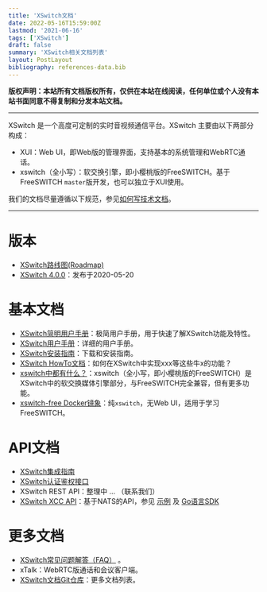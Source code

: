 ```yaml
---
title: 'XSwitch文档'
date: 2022-05-16T15:59:00Z
lastmod: '2021-06-16'
tags: ['XSwitch']
draft: false
summary: 'XSwitch相关文档列表'
layout: PostLayout
bibliography: references-data.bib
---
```


**版权声明：本站所有文档版权所有，仅供在本站在线阅读，任何单位或个人没有本站书面同意不得复制和分发本站文档。**

<hr/>

XSwitch 是一个高度可定制的实时音视频通信平台。XSwitch 主要由以下两部分构成：

- XUI：Web UI，即Web版的管理界面，支持基本的系统管理和WebRTC通话。
- xswitch（全小写）：软交换引擎，即小樱桃版的FreeSWITCH。基于FreeSWITCH `master`版开发，也可以独立于XUI使用。

我们的文档尽量遵循以下规范，参见[如何写技术文档](/pages/write-docs/)。

<hr/>

# 版本

- [XSwitch路线图(Roadmap)](/pages/roadmap)
- [XSwitch 4.0.0](/pages/xswitch-4.0.0)：发布于2020-05-20

# 基本文档

- [XSwitch简明用户手册](https://demo.xswitch.cn/xswitch.html)：极简用户手册，用于快速了解XSwitch功能及特性。
- [XSwitch用户手册](/docs/xswitch-user.html)：详细的用户手册。
- [XSwitch安装指南](/pages/xswitch-install/)：下载和安装指南。
- [XSwitch HowTo文档](/pages/howto/index/)：如何在XSwitch中实现xxx等这些牛x的功能？
- [xswitch中都有什么？](/pages/xswitch/index/)：xswitch（全小写，即小樱桃版的FreeSWITCH）是XSwitch中的软交换媒体引擎部分，与FreeSWITCH完全兼容，但有更多功能。
- [xswitch-free Docker镜象](https://github.com/rts-cn/xswitch-free)：纯`xswitch`，无Web UI，适用于学习FreeSWITCH。

# API文档

- [XSwitch集成指南](/docs/xswitch-integration-guide.html)
- [XSwitch认证鉴权接口](/docs/xswitch-auth.html)
- XSwitch REST API：整理中 ... （联系我们）
- [XSwitch XCC API](/docs/xswitch-xcc.html)：基于NATS的API，参见 [示例](https://git.xswitch.cn/xswitch/xcc-examples) 及 [Go语言SDK](https://git.xswitch.cn/xswitch/xctrl)

# 更多文档

- [XSwitch常见问题解答（FAQ）](https://git.xswitch.cn/xswitch/docs#常见问题解答) 。
- xTalk：WebRTC版通话和会议客户端。
- [XSwitch文档Git仓库](https://git.xswitch.cn/xswitch/docs)：更多文档列表。
